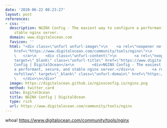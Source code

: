 ```yaml
---
date: '2020-06-22 08:23:27'
layout: post
references:
- css: ''
  description: NGINX Config - The easiest way to configure a performant, secure, and
    stable nginx server.
  domain: www.digitalocean.com
  favicon: ''
  html: "<div class=\"unfurl unfurl-image\">\n    <a rel=\"noopener nofollow\" target=\"_blank\"
    href=\"https://www.digitalocean.com/community/tools/nginx\">\n        <img src=\"https://digitalocean.github.io/nginxconfig.io/nginx.png\">\n
    \   </a>\n    <div class=\"unfurl-content\">\n        <a rel=\"noopener nofollow\"
    target=\"_blank\" class=\"unfurl-title\" href=\"https://www.digitalocean.com/community/tools/nginx\">NGINX
    Config | DigitalOcean</a>\n        <div>NGINX Config - The easiest way to configure
    a performant, secure, and stable nginx server.</div>\n        <a rel=\"noopener
    nofollow\" target=\"_blank\" class=\"unfurl-domain\" href=\"https://www.digitalocean.com/community/tools/nginx\">www.digitalocean.com</a>\n
    \   </div>\n</div>"
  image: https://digitalocean.github.io/nginxconfig.io/nginx.png
  method: twitter_card
  site: DigitalOcean
  title: NGINX Config | DigitalOcean
  type: rich
  url: https://www.digitalocean.com/community/tools/nginx
---
```


whoa! https://www.digitalocean.com/community/tools/nginx